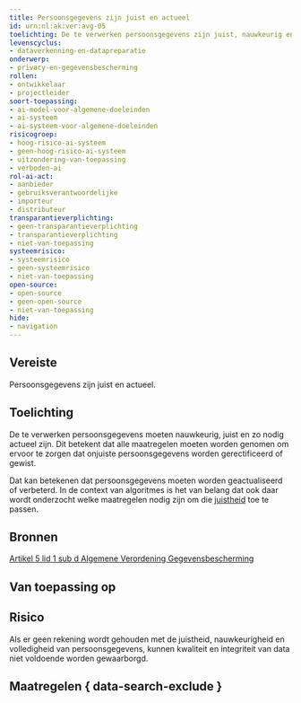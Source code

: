 ```yaml
---
title: Persoonsgegevens zijn juist en actueel
id: urn:nl:ak:ver:avg-05
toelichting: De te verwerken persoonsgegevens zijn juist, nauwkeurig en worden zo nodig geactualiseerd of gewist.
levenscyclus:
- dataverkenning-en-datapreparatie
onderwerp:
- privacy-en-gegevensbescherming
rollen:
- ontwikkelaar
- projectleider
soort-toepassing:
- ai-model-voor-algemene-doeleinden
- ai-systeem
- ai-systeem-voor-algemene-doeleinden
risicogroep:
- hoog-risico-ai-systeem
- geen-hoog-risico-ai-systeem
- uitzondering-van-toepassing
- verboden-ai
rol-ai-act:
- aanbieder
- gebruiksverantwoordelijke
- importeur
- distributeur
transparantieverplichting:
- geen-transparantieverplichting
- transparantieverplichting
- niet-van-toepassing
systeemrisico:
- systeemrisico
- geen-systeemrisico
- niet-van-toepassing
open-source:
- open-source
- geen-open-source
- niet-van-toepassing
hide:
- navigation
---
```


<!-- tags -->
## Vereiste

Persoonsgegevens zijn juist en actueel.

## Toelichting

De te verwerken persoonsgegevens moeten nauwkeurig, juist en zo nodig actueel zijn.
Dit betekent dat alle maatregelen moeten worden genomen om ervoor te zorgen dat onjuiste persoonsgegevens worden gerectificeerd of gewist.

Dat kan betekenen dat persoonsgegevens moeten worden geactualiseerd of verbeterd. In de context van algoritmes is het van belang dat ook daar wordt onderzocht welke maatregelen nodig zijn om die [juistheid](../maatregelen/2-owp-11-gebruikte-data.md) toe te passen.

## Bronnen

[Artikel 5 lid 1 sub d Algemene Verordening Gegevensbescherming](https://eur-lex.europa.eu/legal-content/NL/TXT/HTML/?uri=CELEX:32016R0679#d1e1802-1-1)

## Van toepassing op
<!-- tags-ai-act -->


## Risico

Als er geen rekening wordt gehouden met de juistheid, nauwkeurigheid en volledigheid van persoonsgegevens, kunnen kwaliteit en integriteit van data niet voldoende worden gewaarborgd.

## Maatregelen { data-search-exclude }

<!-- list_maatregelen vereiste/avg-05-juistheid-en-actualiteit-van-persoonsgegevens no-search no-onderwerp no-rol no-levenscyclus -->
